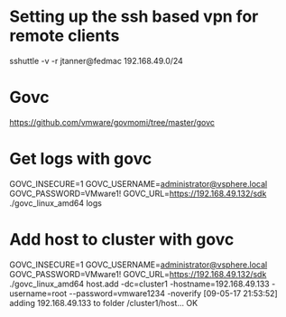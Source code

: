 # Setting up the ssh based vpn for remote clients
sshuttle -v -r jtanner@fedmac 192.168.49.0/24

# Govc
https://github.com/vmware/govmomi/tree/master/govc

# Get logs with govc
GOVC_INSECURE=1 GOVC_USERNAME=administrator@vsphere.local GOVC_PASSWORD=VMware1! GOVC_URL=https://192.168.49.132/sdk ./govc_linux_amd64 logs

# Add host to cluster with govc
GOVC_INSECURE=1 GOVC_USERNAME=administrator@vsphere.local GOVC_PASSWORD=VMware1! GOVC_URL=https://192.168.49.132/sdk ./govc_linux_amd64 host.add -dc=cluster1 -hostname=192.168.49.133 -username=root --password=vmware1234 -noverify
[09-05-17 21:53:52] adding 192.168.49.133 to folder /cluster1/host... OK

